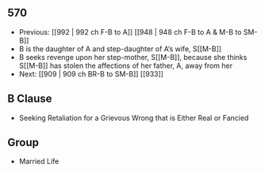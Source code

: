 ## 570
- Previous: [[992 | 992 ch F-B to A]] [[948 | 948 ch F-B to A &amp; M-B to SM-B]] 
- B is the daughter of A and step-daughter of A’s wife, S[[M-B]]
- B seeks revenge upon her step-mother, S[[M-B]], because she thinks S[[M-B]] has stolen the affections of her father, A, away from her
- Next: [[909 | 909 ch BR-B to SM-B]] [[933]] 

## B Clause
- Seeking Retaliation for a Grievous Wrong that is Either Real or Fancied

## Group
- Married Life

